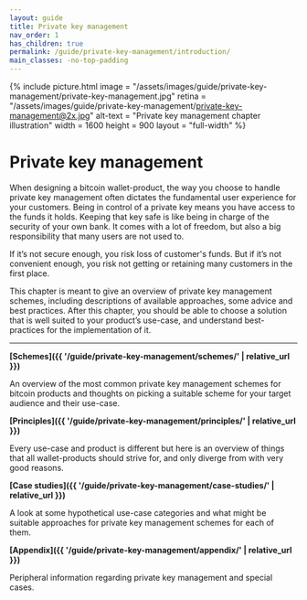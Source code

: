 ```yaml
---
layout: guide
title: Private key management
nav_order: 1
has_children: true
permalink: /guide/private-key-management/introduction/
main_classes: -no-top-padding
---
```


<!--

Introduction to the private key management chapter

Why it exists
What's in it
How to use it
How to contribute

-->

{% include picture.html
   image = "/assets/images/guide/private-key-management/private-key-management.jpg"
   retina = "/assets/images/guide/private-key-management/private-key-management@2x.jpg"
   alt-text = "Private key management chapter illustration"
   width = 1600
   height = 900
   layout = "full-width"
%}

# Private key management

When designing a bitcoin wallet-product, the way you choose to handle private key management often dictates the fundamental user experience for your customers. Being in control of a private key means you have access to the funds it holds. Keeping that key safe is like being in charge of the security of your own bank. It comes with a lot of freedom, but also a big responsibility that many users are not used to. 

If it’s not secure enough, you risk loss of customer's funds. But if it’s not convenient enough, you risk not getting or retaining many customers in the first place.

This chapter is meant to give an overview of private key management schemes, including descriptions of  available approaches, some advice and best practices. After this chapter, you should be able to choose a solution that is well suited to your product’s use-case, and understand best-practices for the implementation of it.

---

**[Schemes]({{ '/guide/private-key-management/schemes/' | relative_url }})**

An overview of the most common private key management schemes for bitcoin products and thoughts on picking a suitable scheme for your target audience and their use-case.

**[Principles]({{ '/guide/private-key-management/principles/' | relative_url }})**

Every use-case and product is different but here is an overview of things that all wallet-products should strive for, and only diverge from with very good reasons.

**[Case studies]({{ '/guide/private-key-management/case-studies/' | relative_url }})**

A look at some hypothetical use-case categories and what might be suitable approaches for private key management schemes for each of them.

**[Appendix]({{ '/guide/private-key-management/appendix/' | relative_url }})**

Peripheral information regarding private key management and special cases.